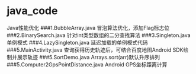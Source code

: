 # java_code
Java性能优化
###1.BubbleArray.java 冒泡算法优化，添加Flag标志位
###2.BinarySearch.java 针对int类型数组的二分查找算法
###3.Singleton.java 单例模式
###4.LazySingleton.java 延迟加载的单例模式代码
###5.MainActivity.java 查询获得历史轨迹后，可结合百度地图Android SDK绘制并展示轨迹
###5.SortDemo.java  Arrays.sort(arr)默认升序排列
###5.Computer2GpsPointDistance.java  Android GPS坐标距离计算

